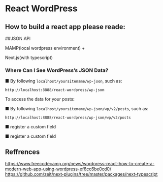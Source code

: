 # React WordPress

## How to build a react app please reade:

<a href="./architecture.md"></a>

##JSON API

MAMP(local wordpress environment) + 

Next.js(with typescript)


### Where Can I See WordPress’s JSON Data?

■ By following `localhost/yoursitename/wp-json`, such as:
```
http://localhost:8888/react-wordpress/wp-json
````

To access the data for your posts:

■ By following `localhost/yoursitename/wp-json/wp/v2/posts`, such as:
```
http://localhost:8888/react-wordpress/wp-json/wp/v2/posts

```

■ register a custom field

■ register a custom field


## Reffrences
https://www.freecodecamp.org/news/wordpress-react-how-to-create-a-modern-web-app-using-wordpress-ef6cc6be0cd0/
https://github.com/zeit/next-plugins/tree/master/packages/next-typescript